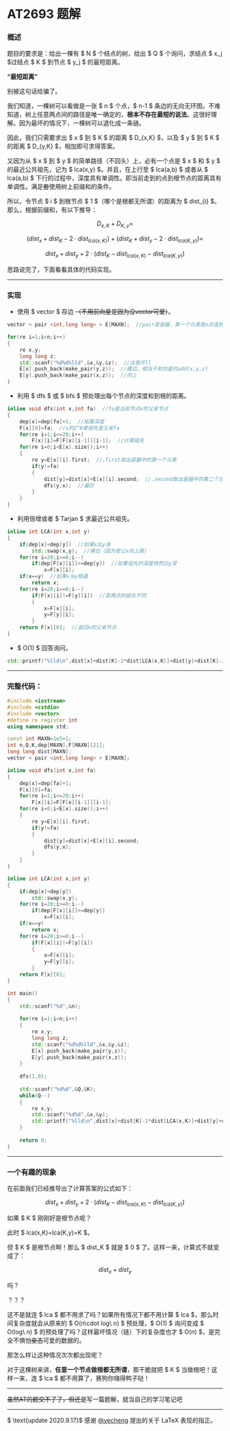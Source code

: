 # AT2693 题解

### 概述

题目的要求是：给出一棵有 $ N $ 个结点的树，给出 $ Q $ 个询问，求结点 $ x_j $过结点 $ K $ 到节点 $ y_j $ 的最短距离。

**“最短距离”**

别被这句话给骗了。

我们知道，一棵树可以看做是一张 $ n $ 个点，$ n-1 $ 条边的无向无环图。不难知道，树上任意两点间的路径是唯一确定的，**根本不存在最短的说法**。这很好理解。因为最坏的情况下，一棵树可以退化成一条链。

因此，我们只需要求出 $ x $ 到 $ K $ 的距离 $ D_{x,K} $，以及 $ y $ 到 $ K $ 的距离 $ D_{y,K} $，相加即可求得答案。

又因为从 $ x $ 到 $ y $ 的简单路径（不回头）上，必有一个点是 $ x $ 和 $ y $ 的最近公共祖先，记为 $ lca(x,y) $。并且，在上行至 $ lca(a,b) $ 或者从 $ lca(a,b) $ 下行的过程中，深度具有单调性。即当前走到的点到根节点的距离具有单调性。满足~~套~~使用树上前缀和的条件。

所以，令节点 $ i $ 到根节点 $ 1 $（哪个是根都无所谓）的距离为 $ dist_{i} $。那么，根据前缀和，有以下推导：

$$ D_{x,K}+D_{K,y}= $$

$$ (dist_x+dist_K-2\cdot dist_{lca(x,K)})+(dist_K+dist_y-2\cdot dist_{lca(K,y)})= $$

$$ dist_x+dist_y+2\cdot (dist_K-dist_{lca(x,K)}-dist_{lca(K,y)}) $$

思路说完了，下面看看具体的代码实现。

------------

### 实现

- 使用 $ vector $ 存边 ~~（不用前向星是因为没vector可爱）~~。

```cpp
vector < pair <int,long long> > E[MAXN];  //pair是容器，第一个元素是x点连到的y点（等同于前向星的e[i].to）；第二个元素是连接x,y两点的这条边的权值w（等同于前向星的e[i].w）

for(re i=1;i<n;i++)
{
	re x,y;
	long long z;
	std::scanf("%d%d%lld",&x,&y,&z);  //注意开ll 
	E[x].push_back(make_pair(y,z));  //建边，相当于前向星的add(x,y,z) 
	E[y].push_back(make_pair(x,z));  //同上 
}
```


- 利用 $ dfs $ 或 $ bfs $ 预处理出每个节点的深度和到根的距离。

```cpp
inline void dfs(int x,int fa)  //fa是当前节点x的父亲节点 
{
	dep[x]=dep[fa]+1;  //拓展深度 
	F[x][0]=fa;  //x的2^0辈祖先是父亲fa 
	for(re i=1;i<=20;i++)
		F[x][i]=F[F[x][i-1]][i-1];  //计算祖先 
	for(re i=0;i<E[x].size();i++)
	{
		re y=E[x][i].first;  //.first取出容器中的第一个元素 
		if(y!=fa)
		{
			dist[y]=dist[x]+E[x][i].second;  //.second取出容器中的第二个元素，当前节点的距离为父亲节点的距离加上连接两点的边权 
			dfs(y,x);  //遍历 
		}
	}
}
```


- 利用倍增或者 $ Tarjan $ 求最近公共祖先。

```cpp
inline int LCA(int x,int y)
{
	if(dep[x]<dep[y])  //如果x比y浅 
		std::swap(x,y);  //换位（因为是让x向上跳） 
	for(re i=20;i>=0;i--)
		if(dep[F[x][i]]>=dep[y])  //如果祖先的深度依然比y深 
			x=F[x][i];
	if(x==y)  //如果x与y相遇 
		return x;
	for(re i=20;i>=0;i--)
		if(F[x][i]!=F[y][i])  //若两点的祖先不同 
		{
			x=F[x][i];
			y=F[y][i];
		}
	return F[x][0];  //返回x的父亲节点 
}
```


- $ O(1) $ 回答询问。

```cpp
std::printf("%lld\n",dist[x]+dist[K]-2*dist[LCA(x,K)]+dist[y]+dist[K]-2*dist[LCA(y,K)]);  //公式如上，记得用printf输出时用"%lld"
```

------------

### 完整代码：

```cpp
#include <iostream>
#include <cstdio>
#include <vector>
#define re register int
using namespace std;

const int MAXN=1e5+1;
int n,Q,K,dep[MAXN],F[MAXN][21];
long long dist[MAXN];
vector < pair <int,long long> > E[MAXN]; 

inline void dfs(int x,int fa) 
{
	dep[x]=dep[fa]+1; 
	F[x][0]=fa; 
	for(re i=1;i<=20;i++)
		F[x][i]=F[F[x][i-1]][i-1]; 
	for(re i=0;i<E[x].size();i++)
	{
		re y=E[x][i].first; 
		if(y!=fa)
		{
			dist[y]=dist[x]+E[x][i].second; 
			dfs(y,x); 
		}
	}
}

inline int LCA(int x,int y)
{
	if(dep[x]<dep[y]) 
		std::swap(x,y); 
	for(re i=20;i>=0;i--)
		if(dep[F[x][i]]>=dep[y]) 
			x=F[x][i];
	if(x==y) 
		return x;
	for(re i=20;i>=0;i--)
		if(F[x][i]!=F[y][i]) 
		{
			x=F[x][i];
			y=F[y][i];
		}
	return F[x][0]; 
}

int main()
{
	std::scanf("%d",&n);
	
	for(re i=1;i<n;i++)
	{
		re x,y;
		long long z;
		std::scanf("%d%d%lld",&x,&y,&z); 
		E[x].push_back(make_pair(y,z)); 
		E[y].push_back(make_pair(x,z)); 
	}
	
	dfs(1,0);
	
	std::scanf("%d%d",&Q,&K);
	while(Q--)
	{
		re x,y;
		std::scanf("%d%d",&x,&y);
		std::printf("%lld\n",dist[x]+dist[K]-2*dist[LCA(x,K)]+dist[y]+dist[K]-2*dist[LCA(y,K)]);
	}
	
	return 0;
}
```

------------

### 一个有趣的现象

在前面我们已经推导出了计算答案的公式如下：

$$ dist_x+dist_y+2\cdot (dist_K-dist_{lca(x,K)}-dist_{lca(K,y)}) $$

如果 $ K $ 刚刚好是根节点呢？

此时 $ lca(x,K)=lca(K,y)=K $。

但 $ K $ 是根节点啊！那么 $ dist_K $ 就是 $ 0 $ 了。这样一来，计算式不就变成了：

$$ dist_x+dist_y  $$

吗？

？？？

这不是就连 $ lca $ 都不用求了吗？如果所有情况下都不用计算 $ lca $，那么时间复杂度就会从原来的 $ O(n\cdot log\ n) $ 预处理，$ O(1) $ 询问变成 $ O(log\  n) $ 的预处理了吗？这样最坏情况（链）下的复杂度也才 $ O(n) $，是完全不惧怕~~变态~~可爱的数据的。

那怎么样让这种情况次次都出现呢？

对于这棵树来讲，**任意一个节点做根都无所谓**，那干脆就把 $ K $ 当做根吧！这样一来，连 $ lca $ 都不用算了，赛狗你嗨得鸭子哒！

------------

~~虽然AT的题交不了了，但还是~~写一篇题解，就当自己的学习笔记吧

------------

$ \text{update 2020.9.17}$ 感谢 [ @yecheng](https://www.luogu.com.cn/user/192615) 提出的关于 LaTeX        表现的指正。